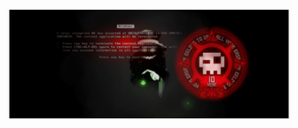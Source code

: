 ![image](https://github.com/ignorebyy/ignorebyy/blob/9f9d47c2ea11e7f994736702552b29d463a4e65b/20221224_185007.jpg)
